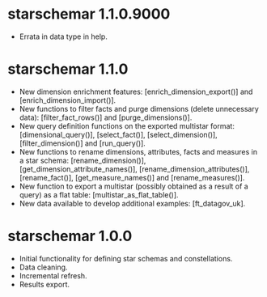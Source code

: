 # starschemar 1.1.0.9000
* Errata in data type in help.

# starschemar 1.1.0
* New dimension enrichment features: [enrich_dimension_export()] and [enrich_dimension_import()].
* New functions to filter facts and purge dimensions (delete unnecessary data): [filter_fact_rows()] and [purge_dimensions()].
* New query definition functions on the exported multistar format: [dimensional_query()], [select_fact()], [select_dimension()], [filter_dimension()] and [run_query()].
* New functions to rename dimensions, attributes, facts and measures in a star schema: [rename_dimension()], [get_dimension_attribute_names()], [rename_dimension_attributes()], [rename_fact()], [get_measure_names()] and [rename_measures()].
* New function to export a multistar (possibly obtained as a result of a query) as a flat table: [multistar_as_flat_table()].
* New data available to develop additional examples: [ft_datagov_uk].

# starschemar 1.0.0
* Initial functionality for defining star schemas and constellations.
* Data cleaning.
* Incremental refresh.
* Results export.
